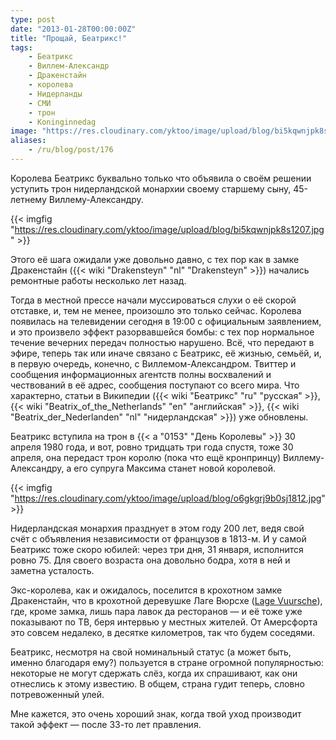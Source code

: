```yaml
---
type: post
date: "2013-01-28T00:00:00Z"
title: "Прощай, Беатрикс!"
tags:
    - Беатрикс
    - Виллем-Александр
    - Дракенстайн
    - королева
    - Нидерланды
    - СМИ
    - трон
    - Koninginnedag
image: "https://res.cloudinary.com/yktoo/image/upload/blog/bi5kqwnjpk8s1207.jpg"
aliases:
    - /ru/blog/post/176
---
```


Королева Беатрикс буквально только что объявила о своём решении уступить трон нидерландской монархии своему старшему сыну, 45-летнему Виллему-Александру.

{{< imgfig "https://res.cloudinary.com/yktoo/image/upload/blog/bi5kqwnjpk8s1207.jpg" >}}

Этого её шага ожидали уже довольно давно, с тех пор как в замке Дракенстайн ({{< wiki "Drakensteyn" "nl" "Drakensteyn" >}}) начались ремонтные работы несколько лет назад.

<!--more-->

Тогда в местной прессе начали муссироваться слухи о её скорой отставке, и, тем не менее, произошло это только сейчас. Королева появилась на телевидении сегодня в 19:00 с официальным заявлением, и это произвело эффект разорвавшейся бомбы: с тех пор нормальное течение вечерних передач полностью нарушено. Всё, что передают в эфире, теперь так или иначе связано с Беатрикс, её жизнью, семьёй, и, в первую очередь, конечно, с Виллемом-Александром. Твиттер и сообщения информационных агентств полны восхвалений и чествований в её адрес, сообщения поступают со всего мира. Что характерно, статьи в Википедии ({{< wiki "Беатрикс" "ru" "русская" >}}, {{< wiki "Beatrix_of_the_Netherlands" "en" "английская" >}}, {{< wiki "Beatrix_der_Nederlanden" "nl" "нидерландская" >}}) уже обновлены.

Беатрикс вступила на трон в {{< a "0153" "День Королевы" >}} 30 апреля 1980 года, и вот, ровно тридцать три года спустя, тоже 30 апреля, она передаст трон королю (пока что ещё кронпринцу) Виллему-Александру, а его супруга Максима станет новой королевой.

{{< imgfig "https://res.cloudinary.com/yktoo/image/upload/blog/o6gkgrj9b0sj1812.jpg" >}}

Нидерландская монархия празднует в этом году 200 лет, ведя свой счёт с объявления независимости от французов в 1813-м. И у самой Беатрикс тоже скоро юбилей: через три дня, 31 января, исполнится ровно 75. Для своего возраста она довольно бодра, хотя в ней и заметна усталость.

Экс-королева, как и ожидалось, поселится в крохотном замке Дракенстайн, что в крохотной деревушке Лаге Вюрсхе ([Lage Vuursche](http://www.lagevuursche.com/)), где, кроме замка, лишь пара лавок да ресторанов — и её тоже уже показывают по ТВ, беря интервью у местных жителей. От Амерсфорта это совсем недалеко, в десятке километров, так что будем соседями.

Беатрикс, несмотря на свой номинальный статус (а может быть, именно благодаря ему?) пользуется в стране огромной популярностью: некоторые не могут сдержать слёз, когда их спрашивают, как они отнеслись к этому известию. В общем, страна гудит теперь, словно потревоженный улей.

Мне кажется, это очень хороший знак, когда твой уход производит такой эффект — после 33-то лет правления.
